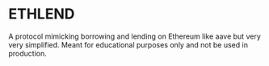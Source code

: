 # ETHLEND
A protocol mimicking borrowing and lending on Ethereum like aave but very very simplified. Meant for educational purposes only and not be used in production.
